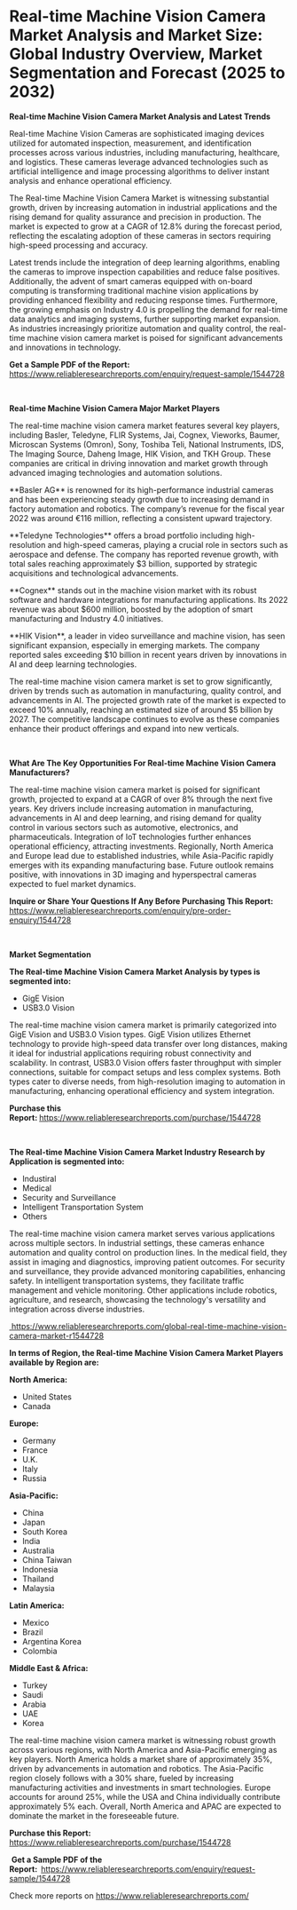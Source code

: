 <p><h1>Real-time Machine Vision Camera Market Analysis and Market Size: Global Industry Overview, Market Segmentation and Forecast (2025 to 2032)</h1></p><p><strong>Real-time Machine Vision Camera Market Analysis and Latest Trends</strong></p>
<p><p>Real-time Machine Vision Cameras are sophisticated imaging devices utilized for automated inspection, measurement, and identification processes across various industries, including manufacturing, healthcare, and logistics. These cameras leverage advanced technologies such as artificial intelligence and image processing algorithms to deliver instant analysis and enhance operational efficiency. </p><p>The Real-time Machine Vision Camera Market is witnessing substantial growth, driven by increasing automation in industrial applications and the rising demand for quality assurance and precision in production. The market is expected to grow at a CAGR of 12.8% during the forecast period, reflecting the escalating adoption of these cameras in sectors requiring high-speed processing and accuracy. </p><p>Latest trends include the integration of deep learning algorithms, enabling the cameras to improve inspection capabilities and reduce false positives. Additionally, the advent of smart cameras equipped with on-board computing is transforming traditional machine vision applications by providing enhanced flexibility and reducing response times. Furthermore, the growing emphasis on Industry 4.0 is propelling the demand for real-time data analytics and imaging systems, further supporting market expansion. As industries increasingly prioritize automation and quality control, the real-time machine vision camera market is poised for significant advancements and innovations in technology.</p></p>
<p><strong>Get a Sample PDF of the Report:&nbsp;</strong> <a href="https://www.reliableresearchreports.com/enquiry/request-sample/1544728?utm_campaign=2734&utm_medium=2&utm_source=Github&utm_content=ia&utm_term=06042025&utm_id=real-time-machine-vision-camera">https://www.reliableresearchreports.com/enquiry/request-sample/1544728</a></p>
<p>&nbsp;</p>
<p><strong>Real-time Machine Vision Camera Major Market Players</strong></p>
<p><p>The real-time machine vision camera market features several key players, including Basler, Teledyne, FLIR Systems, Jai, Cognex, Vieworks, Baumer, Microscan Systems (Omron), Sony, Toshiba Teli, National Instruments, IDS, The Imaging Source, Daheng Image, HIK Vision, and TKH Group. These companies are critical in driving innovation and market growth through advanced imaging technologies and automation solutions.</p><p>**Basler AG** is renowned for its high-performance industrial cameras and has been experiencing steady growth due to increasing demand in factory automation and robotics. The company’s revenue for the fiscal year 2022 was around €116 million, reflecting a consistent upward trajectory.</p><p>**Teledyne Technologies** offers a broad portfolio including high-resolution and high-speed cameras, playing a crucial role in sectors such as aerospace and defense. The company has reported revenue growth, with total sales reaching approximately $3 billion, supported by strategic acquisitions and technological advancements.</p><p>**Cognex** stands out in the machine vision market with its robust software and hardware integrations for manufacturing applications. Its 2022 revenue was about $600 million, boosted by the adoption of smart manufacturing and Industry 4.0 initiatives.</p><p>**HIK Vision**, a leader in video surveillance and machine vision, has seen significant expansion, especially in emerging markets. The company reported sales exceeding $10 billion in recent years driven by innovations in AI and deep learning technologies.</p><p>The real-time machine vision camera market is set to grow significantly, driven by trends such as automation in manufacturing, quality control, and advancements in AI. The projected growth rate of the market is expected to exceed 10% annually, reaching an estimated size of around $5 billion by 2027. The competitive landscape continues to evolve as these companies enhance their product offerings and expand into new verticals.</p></p>
<p>&nbsp;</p>
<p><strong>What Are The Key Opportunities For Real-time Machine Vision Camera Manufacturers?</strong></p>
<p><p>The real-time machine vision camera market is poised for significant growth, projected to expand at a CAGR of over 8% through the next five years. Key drivers include increasing automation in manufacturing, advancements in AI and deep learning, and rising demand for quality control in various sectors such as automotive, electronics, and pharmaceuticals. Integration of IoT technologies further enhances operational efficiency, attracting investments. Regionally, North America and Europe lead due to established industries, while Asia-Pacific rapidly emerges with its expanding manufacturing base. Future outlook remains positive, with innovations in 3D imaging and hyperspectral cameras expected to fuel market dynamics.</p></p>
<p><strong>Inquire or Share Your Questions If Any Before Purchasing This Report:</strong> <a href="https://www.reliableresearchreports.com/enquiry/pre-order-enquiry/1544728?utm_campaign=2734&utm_medium=2&utm_source=Github&utm_content=ia&utm_term=06042025&utm_id=real-time-machine-vision-camera">https://www.reliableresearchreports.com/enquiry/pre-order-enquiry/1544728</a></p>
<p>&nbsp;</p>
<p><strong>Market Segmentation</strong></p>
<p><strong>The Real-time Machine Vision Camera Market Analysis by types is segmented into:</strong></p>
<p><ul><li>GigE Vision</li><li>USB3.0 Vision</li></ul></p>
<p><p>The real-time machine vision camera market is primarily categorized into GigE Vision and USB3.0 Vision types. GigE Vision utilizes Ethernet technology to provide high-speed data transfer over long distances, making it ideal for industrial applications requiring robust connectivity and scalability. In contrast, USB3.0 Vision offers faster throughput with simpler connections, suitable for compact setups and less complex systems. Both types cater to diverse needs, from high-resolution imaging to automation in manufacturing, enhancing operational efficiency and system integration.</p></p>
<p><strong>Purchase this Report:&nbsp;</strong><a href="https://www.reliableresearchreports.com/purchase/1544728?utm_campaign=2734&utm_medium=2&utm_source=Github&utm_content=ia&utm_term=06042025&utm_id=real-time-machine-vision-camera">https://www.reliableresearchreports.com/purchase/1544728</a></p>
<p>&nbsp;</p>
<p><strong>The Real-time Machine Vision Camera Market Industry Research by Application is segmented into:</strong></p>
<p><ul><li>Industiral</li><li>Medical</li><li>Security and Surveillance</li><li>Intelligent Transportation System</li><li>Others</li></ul></p>
<p><p>The real-time machine vision camera market serves various applications across multiple sectors. In industrial settings, these cameras enhance automation and quality control on production lines. In the medical field, they assist in imaging and diagnostics, improving patient outcomes. For security and surveillance, they provide advanced monitoring capabilities, enhancing safety. In intelligent transportation systems, they facilitate traffic management and vehicle monitoring. Other applications include robotics, agriculture, and research, showcasing the technology's versatility and integration across diverse industries.</p></p>
<p><a href="https://www.reliableresearchreports.com/global-real-time-machine-vision-camera-market-r1544728?utm_campaign=2734&utm_medium=2&utm_source=Github&utm_content=ia&utm_term=06042025&utm_id=real-time-machine-vision-camera">&nbsp;https://www.reliableresearchreports.com/global-real-time-machine-vision-camera-market-r1544728</a></p>
<p><strong>In terms of Region, the Real-time Machine Vision Camera Market Players available by Region are:</strong></p>
<p>
    <p> <strong> North America: </strong>
        <ul>
            <li>United States</li>
            <li>Canada</li>
        </ul>
        </p> 
    <p> <strong> Europe: </strong>
        <ul>
            <li>Germany</li>
            <li>France</li>
            <li>U.K.</li>
            <li>Italy</li>
            <li>Russia</li>
        </ul>
        </p> 
    <p> <strong> Asia-Pacific: </strong>
        <ul>
            <li>China</li>
            <li>Japan</li>
            <li>South Korea</li>
            <li>India</li>
            <li>Australia</li>
            <li>China Taiwan</li>
            <li>Indonesia</li>
            <li>Thailand</li>
            <li>Malaysia</li>
        </ul>
        </p> 
    <p> <strong> Latin America: </strong>
        <ul>
            <li>Mexico</li>
            <li>Brazil</li>
            <li>Argentina Korea</li>
            <li>Colombia</li>
        </ul>
        </p> 
    <p> <strong> Middle East & Africa: </strong>
        <ul>
            <li>Turkey</li>
            <li>Saudi</li>
            <li>Arabia</li>
            <li>UAE</li>
            <li>Korea</li>
        </ul>
    </p>
    </p>
<p><p>The real-time machine vision camera market is witnessing robust growth across various regions, with North America and Asia-Pacific emerging as key players. North America holds a market share of approximately 35%, driven by advancements in automation and robotics. The Asia-Pacific region closely follows with a 30% share, fueled by increasing manufacturing activities and investments in smart technologies. Europe accounts for around 25%, while the USA and China individually contribute approximately 5% each. Overall, North America and APAC are expected to dominate the market in the foreseeable future.</p></p>
<p><strong>Purchase this Report: </strong><a href="https://www.reliableresearchreports.com/purchase/1544728?utm_campaign=2734&utm_medium=2&utm_source=Github&utm_content=ia&utm_term=06042025&utm_id=real-time-machine-vision-camera">https://www.reliableresearchreports.com/purchase/1544728</a></p>
<p>&nbsp;<strong>Get a Sample PDF of the Report:&nbsp;&nbsp;</strong><a href="https://www.reliableresearchreports.com/enquiry/request-sample/1544728?utm_campaign=2734&utm_medium=2&utm_source=Github&utm_content=ia&utm_term=06042025&utm_id=real-time-machine-vision-camera">https://www.reliableresearchreports.com/enquiry/request-sample/1544728</a></p>
<p><strong></strong></p>
<p>Check more reports on <a href="https://www.reliableresearchreports.com/?utm_campaign=2734&utm_medium=2&utm_source=Github&utm_content=ia&utm_term=06042025&utm_id=real-time-machine-vision-camera">https://www.reliableresearchreports.com/</a></p>